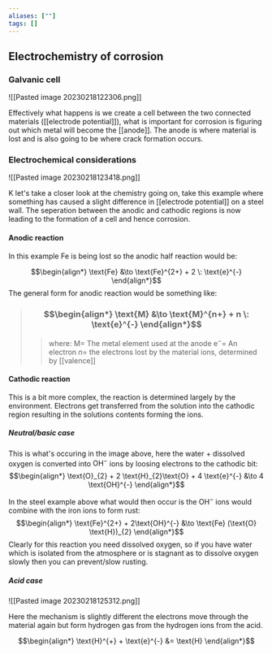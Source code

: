 ```yaml
---
aliases: [""]
tags: []
---
```


## Electrochemistry of corrosion

### Galvanic cell

![[Pasted image 20230218122306.png]]

Effectively what happens is we create a cell between the two connected materials ([[electrode potential]]), what is important for corrosion is figuring out which metal will become the [[anode]]. The anode is where material is lost and is also going to be where crack formation occurs.

### Electrochemical considerations

![[Pasted image 20230218123418.png]]

K let's take a closer look at the chemistry going on, take this example where something has caused a slight difference in [[electrode potential]] on a steel wall. The seperation between the anodic and cathodic regions is now leading to the formation of a cell and hence corrosion.

#### Anodic reaction

In this example $\text{Fe}$ is being lost so the anodic half reaction would be:

$$\begin{align*}
\text{Fe} &\to \text{Fe}^{2+} + 2 \: \text{e}^{-}
\end{align*}$$
The general form for anodic reaction would be something like:

> ### $$\begin{align*} \text{M} &\to \text{M}^{n+} + n \: \text{e}^{-} \end{align*}$$
>> where:
>> $\text{M}=$  The metal element used at the anode
>> $\text{e}^{-}=$ An electron
>> $n=$ the electrons lost by the material ions, determined by [[valence]]

#### Cathodic reaction

This is a bit more complex, the reaction is determined largely by the environment. Electrons get transferred from the solution into the cathodic region resulting in the solutions contents forming the ions.

##### Neutral/basic case
This is what's occuring in the image above, here the water + dissolved oxygen is converted into $\text{OH}^{-}$ ions by loosing electrons to the cathodic bit:
$$\begin{align*}
\text{O}_{2} + 2 \text{H}_{2}\text{O} + 4 \text{e}^{-} &\to 4 \text{OH}^{-}
\end{align*}$$

In the steel example above what would then occur is the $\text{OH}^{-}$ ions would combine with the iron ions to form rust:
$$\begin{align*}
\text{Fe}^{2+} + 2\text{OH}^{-} &\to \text{Fe} (\text{O} \text{H})_{2}
\end{align*}$$
Clearly for this reaction you need dissolved oxygen, so if you have water which is isolated from the atmosphere or is stagnant as to dissolve oxygen slowly then you can prevent/slow rusting.

##### Acid case

![[Pasted image 20230218125312.png]]

Here the mechanism is slightly different the electrons move through the material again but form hydrogen gas from the hydrogen ions from the acid.

$$\begin{align*}
\text{H}^{+} + \text{e}^{-} &= \text{H}
\end{align*}$$

